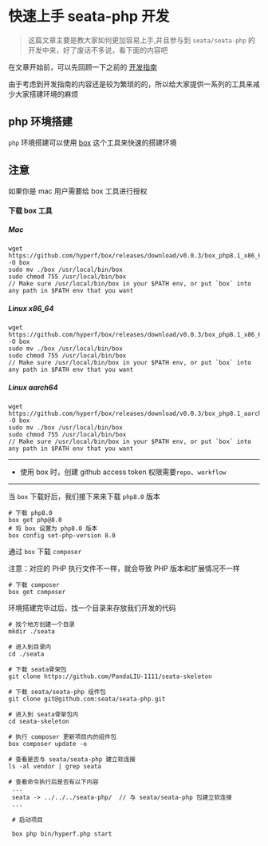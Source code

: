 # 快速上手 seata-php 开发


> 这篇文章主要是教大家如何更加容易上手,并且参与到 `seata/seata-php` 的开发中来，好了废话不多说，看下面的内容吧


在文章开始前，可以先回顾一下之前的 [开发指南](https://learnku.com/articles/70094)


由于考虑到开发指南的内容还是较为繁琐的的，所以给大家提供一系列的工具来减少大家搭建环境的麻烦

## php 环境搭建

`php` 环境搭建可以使用 [box](https://github.com/hyperf/box) 这个工具来快速的搭建环境

## 注意

如果你是 mac 用户需要给 box 工具进行授权


#### 下载 box 工具

##### Mac

```base
wget https://github.com/hyperf/box/releases/download/v0.0.3/box_php8.1_x86_64_macos -O box
sudo mv ./box /usr/local/bin/box
sudo chmod 755 /usr/local/bin/box
// Make sure /usr/local/bin/box in your $PATH env, or put `box` into any path in $PATH env that you want
```

##### Linux x86_64

```base
wget https://github.com/hyperf/box/releases/download/v0.0.3/box_php8.1_x86_64_linux -O box
sudo mv ./box /usr/local/bin/box
sudo chmod 755 /usr/local/bin/box
// Make sure /usr/local/bin/box in your $PATH env, or put `box` into any path in $PATH env that you want
```
##### Linux aarch64

```base
wget https://github.com/hyperf/box/releases/download/v0.0.3/box_php8.1_aarch64_linux -O box
sudo mv ./box /usr/local/bin/box
sudo chmod 755 /usr/local/bin/box
// Make sure /usr/local/bin/box in your $PATH env, or put `box` into any path in $PATH env that you want
```

---------------------------------------
- 使用 box 时，创建 github access token 权限需要`repo`、`workflow`
---------------------------------------

当 `box` 下载好后，我们接下来来下载 `php8.0` 版本

```
# 下载 php8.0
box get php@8.0
# 将 box 设置为 php8.0 版本
box config set-php-version 8.0
```

通过 `box` 下载 `composer`

注意：对应的 PHP 执行文件不一样，就会导致 PHP 版本和扩展情况不一样
```
# 下载 composer
box get composer
```

环境搭建完毕过后，找一个目录来存放我们开发的代码

```
# 找个地方创建一个目录
mkdir ./seata

# 进入到目录内
cd ./seata

# 下载 seata骨架包
git clone https://github.com/PandaLIU-1111/seata-skeleton

# 下载 seata/seata-php 组件包
git clone git@github.com:seata/seata-php.git

# 进入到 seata骨架包内
cd seata-skeleton

# 执行 composer 更新项目内的组件包
box composer update -o

# 查看是否与 seata/seata-php 建立软连接
ls -al vendor | grep seata

# 查看命令执行后是否有以下内容
 ...
 seata -> ../../../seata-php/  // 与 seata/seata-php 包建立软连接
 ...
 
 # 启动项目
 
 box php bin/hyperf.php start
```













